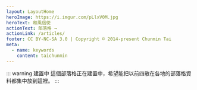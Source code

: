 ```yaml
---
layout: LayoutHome
heroImage: https://i.imgur.com/pLlxV0M.jpg
heroText: 和風信使
actionText: 部落格 →
actionLink: /articles/
footer: CC BY-NC-SA 3.0 | Copyright © 2014-present Chunmin Tai
meta:
  - name: keywords
    content: taichunmin
---
```

::: warning 建置中
這個部落格正在建置中，希望能把以前四散在各地的部落格資料都集中放到這裡。
:::